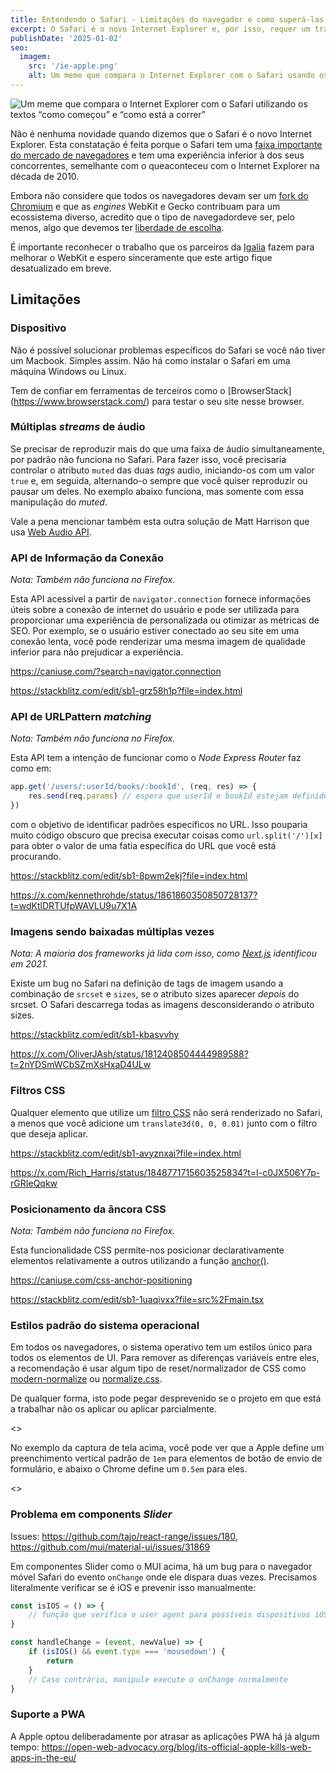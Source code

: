 ```yaml
---
title: Entendendo o Safari - Limitações do navegador e como superá-las
excerpt: O Safari é o novo Internet Explorer e, por isso, requer um tratamento especial no desenvolvimento web.
publishDate: '2025-01-02'
seo:
  imagem:
    src: '/ie-apple.png'
    alt: Um meme que compara o Internet Explorer com o Safari usando os textos 'como começou' versus 'como está a correr'.
---
```


![Um meme que compara o Internet Explorer com o Safari utilizando os textos “como começou” e “como está a correr”](/ie-apple.png)

Não é nenhuma novidade quando dizemos que o Safari é o novo Internet Explorer. Esta constatação é feita porque o Safari tem uma [faixa importante do mercado de navegadores](https://gs.statcounter.com/browser-market-share) e tem uma experiência inferior à dos seus concorrentes, semelhante com o queaconteceu com o Internet Explorer na década de 2010.

Embora não considere que todos os navegadores devam ser um [fork do Chromium](https://support.microsoft.com/topic/microsoft-edge-chromium-1ce9507c-f09d-4de6-a706-eb52f46be90c) e que as _engines_ WebKit e Gecko contribuam para um ecossistema diverso, acredito que o tipo de navegadordeve ser, pelo menos, algo que devemos ter [liberdade de escolha](https://www-theverge-com.translate.goog/2024/1/25/24050478/apple-ios-17-4-browser-engines-eu).

É importante reconhecer o trabalho que os parceiros da [Igalia](https://mariospr.org/2024/11/03/igalia-and-webkit-status-update-and-plans-2024/) fazem para melhorar o WebKit e espero sinceramente que este artigo fique desatualizado em breve.

## Limitações

### Dispositivo

Não é possível solucionar problemas específicos do Safari se você não tiver um Macbook. Simples assim. Não há como instalar o Safari em uma máquina Windows ou Linux.

Tem de confiar em ferramentas de terceiros como o [BrowserStack] (https://www.browserstack.com/) para testar o seu site nesse browser.

### Múltiplas _streams_ de áudio

Se precisar de reproduzir mais do que uma faixa de áudio simultaneamente, por padrão não funciona no Safari. Para fazer isso, você precisaria controlar o atributo `muted` das duas _tags_ audio, iniciando-os com um valor `true` e, em seguida, alternando-o sempre que você quiser reproduzir ou pausar um deles. No exemplo abaixo funciona, mas somente com essa manipulação do _muted_.

<script async src=“//jsfiddle.net/luizcieslak/1wnptxjv/embed/”></script>

Vale a pena mencionar também esta outra solução de Matt Harrison que usa [Web Audio API](https://matt-harrison.com/posts/web-audio/).

### API de Informação da Conexão

_Nota: Também não funciona no Firefox._

Esta API acessível a partir de `navigator.connection` fornece informações úteis sobre a conexão de internet do usuário e pode ser utilizada para proporcionar uma experiência de personalizada ou otimizar as métricas de SEO. Por exemplo, se o usuário estiver conectado ao seu site em uma conexão lenta, você pode renderizar uma mesma imagem de qualidade inferior para não prejudicar a experiência.

https://caniuse.com/?search=navigator.connection

https://stackblitz.com/edit/sb1-grz58h1p?file=index.html

### API de URLPattern _matching_

_Nota: Também não funciona no Firefox._

Esta API tem a intenção de funcionar como o _Node Express Router_ faz como em:

```js
app.get('/users/:userId/books/:bookId', (req, res) => {
	res.send(req.params) // espera que userId e bookId estejam definidos
})
```

com o objetivo de identificar padrões específicos no URL. Isso pouparia muito código obscuro que precisa executar coisas como `url.split('/')[x]` para obter o valor de uma fatia específica do URL que você está procurando.

https://stackblitz.com/edit/sb1-8pwm2ekj?file=index.html

https://x.com/kennethrohde/status/1861860350850728137?t=wdKtlDRTUfpWAVLU9u7X1A

### Imagens sendo baixadas múltiplas vezes

_Nota: A maioria dos frameworks já lida com isso, como [Next.js](https://github.com/vercel/next.js/pull/22902) identificou em 2021._

Existe um bug no Safari na definição de tags de imagem usando a combinação de `srcset` e `sizes`, se o atributo sizes aparecer _depois_ do srcset. O Safari descarrega todas as imagens desconsiderando o atributo sizes.

https://stackblitz.com/edit/sb1-kbasvvhy

https://x.com/OliverJAsh/status/1812408504444989588?t=2nYDSmWCbSZmXsHxaD4ULw

### Filtros CSS

Qualquer elemento que utilize um [filtro CSS](https://developer.mozilla.org/en-US/docs/Web/CSS/filter) não será renderizado no Safari, a menos que você adicione um `translate3d(0, 0, 0.01)` junto com o filtro que deseja aplicar.

https://stackblitz.com/edit/sb1-avyznxai?file=index.html

https://x.com/Rich_Harris/status/1848771715603525834?t=I-c0JX506Y7p-rGRIeQqkw

### Posicionamento da âncora CSS

_Nota: Também não funciona no Firefox._

Esta funcionalidade CSS permite-nos posicionar declarativamente elementos relativamente a outros utilizando a função [anchor()](https://developer.mozilla.org/en-US/docs/Web/CSS/anchor).

https://caniuse.com/css-anchor-positioning

https://stackblitz.com/edit/sb1-1uaqivxx?file=src%2Fmain.tsx

### Estilos padrão do sistema operacional

Em todos os navegadores, o sistema operativo tem um estilos único para todos os elementos de UI. Para remover as diferenças variáveis entre eles, a recomendação é usar algum tipo de reset/normalizador de CSS como [modern-normalize](https://github.com/sindresorhus/modern-normalize) ou [normalize.css](https://github.com/necolas/normalize.css).

De qualquer forma, isto pode pegar desprevenido se o projeto em que está a trabalhar não os aplicar ou aplicar parcialmente.

<<adicionar imagem>>

No exemplo da captura de tela acima, você pode ver que a Apple define um preenchimento vertical padrão de `1em` para elementos de botão de envio de formulário, e abaixo o Chrome define um `0.5em` para eles.

<<adicionar imagem>>

### Problema em components _Slider_

Issues: https://github.com/tajo/react-range/issues/180, https://github.com/mui/material-ui/issues/31869

Em componentes Slider como o MUI acima, há um bug para o navegador móvel Safari do evento `onChange` onde ele dispara duas vezes. Precisamos literalmente verificar se é iOS e prevenir isso manualmente:

```js
const isIOS = () => {
	// função que verifica o user agent para possíveis dispositivos iOS
}

const handleChange = (event, newValue) => {
	if (isIOS() && event.type === 'mousedown') {
		return
	}
	// Caso contrário, manipule execute o onChange normalmente
}
```

### Suporte a PWA

A Apple optou deliberadamente por atrasar as aplicações PWA há já algum tempo: https://open-web-advocacy.org/blog/its-official-apple-kills-web-apps-in-the-eu/
